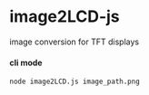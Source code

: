 # image2LCD-js
image conversion for TFT displays

#### cli mode
```
node image2LCD.js image_path.png
```
